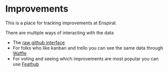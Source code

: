 # Improvements

This is a place for tracking improvements at Enspiral.

There are multiple ways of interacting with the data
* The [raw github interface](https://github.com/enspiral/improvements/issues)
* For folks who like kanban and trello you can see the same data through [Waffle](https://waffle.io/enspiral/improvements)
* For voting and seeing which improvements are most popular you can use [Feathub](http://feathub.com/enspiral/improvements)
